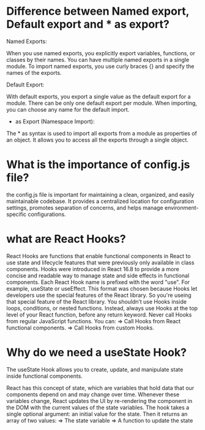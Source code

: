 # Difference between Named export, Default export and * as export?

Named Exports:

When you use named exports, you explicitly export variables, functions, or classes by their names.
You can have multiple named exports in a single module.
To import named exports, you use curly braces {} and specify the names of the exports.

Default Export:

With default exports, you export a single value as the default export for a module.
There can be only one default export per module.
When importing, you can choose any name for the default import.

* as Export (Namespace Import):

The * as syntax is used to import all exports from a module as properties of an object.
It allows you to access all the exports through a single object.

# What is the importance of config.js file?

the config.js file is important for maintaining a clean, organized, and easily maintainable codebase. It provides a centralized location for configuration settings, promotes separation of concerns, and helps manage environment-specific configurations.

# what are React Hooks?

React Hooks are functions that enable functional components in React to use state and lifecycle features that were previously only available in class components. Hooks were introduced in React 16.8 to provide a more concise and readable way to manage state and side effects in functional components. Each React Hook name is prefixed with the word "use". For example, useState or useEffect. This format was chosen because Hooks let developers use the special features of the React library. So you're useing that special feature of the React library. 
You shouldn’t use Hooks inside loops, conditions, or nested functions. Instead, always use Hooks at the top level of your React function, before any return keyword.
Never call Hooks from regular JavaScript functions. You can:
=> Call Hooks from React functional components.
=> Call Hooks from custom Hooks.

# Why do we need a useState Hook?

The useState Hook allows you to create, update, and manipulate state inside functional components.

React has this concept of state, which are variables that hold data that our components depend on and may change over time. Whenever these variables change, React updates the UI by re-rendering the component in the DOM with the current values of the state variables.
The hook takes a single optional argument: an initial value for the state. Then it returns an array of two values:
=> The state variable
=> A function to update the state